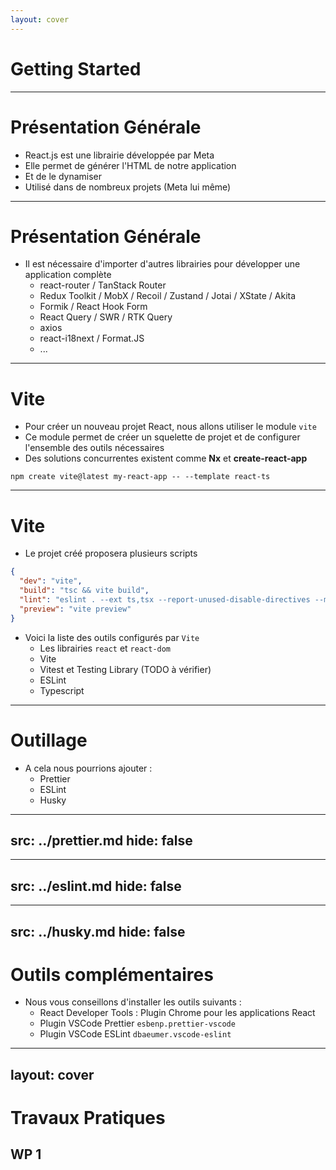 ```yaml
---
layout: cover
---
```


# Getting Started

---

# Présentation Générale

- React.js est une librairie développée par Meta
- Elle permet de générer l'HTML de notre application
- Et de le dynamiser
- Utilisé dans de nombreux projets (Meta lui même)

---

# Présentation Générale

- Il est nécessaire d'importer d'autres librairies pour développer une application complète
  - react-router / TanStack Router
  - Redux Toolkit / MobX / Recoil / Zustand / Jotai / XState / Akita
  - Formik / React Hook Form
  - React Query / SWR / RTK Query
  - axios
  - react-i18next / Format.JS
  - ...

---

# Vite

- Pour créer un nouveau projet React, nous allons utiliser le module `vite`
- Ce module permet de créer un squelette de projet et de configurer l'ensemble des outils nécessaires
- Des solutions concurrentes existent comme **Nx** et **create-react-app**

```shell
npm create vite@latest my-react-app -- --template react-ts
```

---

# Vite

- Le projet créé proposera plusieurs scripts

```json
{
  "dev": "vite",
  "build": "tsc && vite build",
  "lint": "eslint . --ext ts,tsx --report-unused-disable-directives --max-warnings 0",
  "preview": "vite preview"
}
```

- Voici la liste des outils configurés par `Vite`
  - Les librairies `react` et `react-dom`
  - Vite
  - Vitest et Testing Library (TODO à vérifier)
  - ESLint
  - Typescript

---

# Outillage

* A cela nous pourrions ajouter :
    * Prettier
    * ESLint
    * Husky

---
src: ../prettier.md
hide: false
---

---
src: ../eslint.md
hide: false
---

---
src: ../husky.md
hide: false
---


# Outils complémentaires

* Nous vous conseillons d'installer les outils suivants :
    * React Developer Tools : Plugin Chrome pour les applications React
    * Plugin VSCode Prettier `esbenp.prettier-vscode`
    * Plugin VSCode ESLint `dbaeumer.vscode-eslint`

---
layout: cover
---

# Travaux Pratiques

## WP 1
